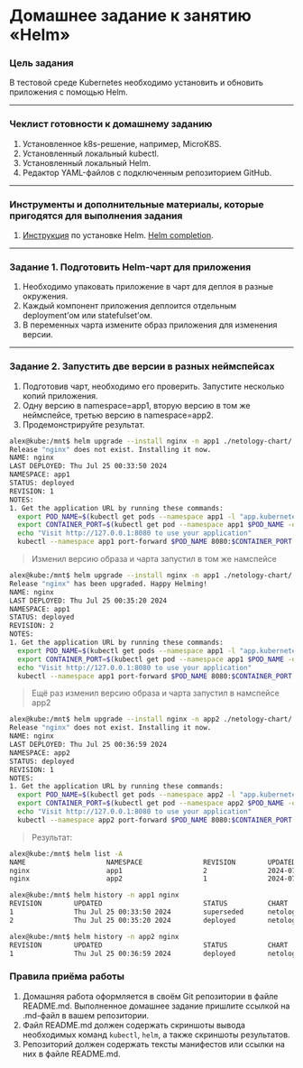 # Домашнее задание к занятию «Helm»

### Цель задания

В тестовой среде Kubernetes необходимо установить и обновить приложения с помощью Helm.

------

### Чеклист готовности к домашнему заданию

1. Установленное k8s-решение, например, MicroK8S.
2. Установленный локальный kubectl.
3. Установленный локальный Helm.
4. Редактор YAML-файлов с подключенным репозиторием GitHub.

------

### Инструменты и дополнительные материалы, которые пригодятся для выполнения задания

1. [Инструкция](https://helm.sh/docs/intro/install/) по установке Helm. [Helm completion](https://helm.sh/docs/helm/helm_completion/).

------

### Задание 1. Подготовить Helm-чарт для приложения

1. Необходимо упаковать приложение в чарт для деплоя в разные окружения. 
2. Каждый компонент приложения деплоится отдельным deployment’ом или statefulset’ом.
3. В переменных чарта измените образ приложения для изменения версии.

------
### Задание 2. Запустить две версии в разных неймспейсах

1. Подготовив чарт, необходимо его проверить. Запуститe несколько копий приложения.
2. Одну версию в namespace=app1, вторую версию в том же неймспейсе, третью версию в namespace=app2.
3. Продемонстрируйте результат.

```bash
alex@kube:/mnt$ helm upgrade --install nginx -n app1 ./netology-chart/ --create-namespace
Release "nginx" does not exist. Installing it now.
NAME: nginx
LAST DEPLOYED: Thu Jul 25 00:33:50 2024
NAMESPACE: app1
STATUS: deployed
REVISION: 1
NOTES:
1. Get the application URL by running these commands:
  export POD_NAME=$(kubectl get pods --namespace app1 -l "app.kubernetes.io/name=netology-chart,app.kubernetes.io/instance=nginx" -o jsonpath="{.items[0].metadata.name}")
  export CONTAINER_PORT=$(kubectl get pod --namespace app1 $POD_NAME -o jsonpath="{.spec.containers[0].ports[0].containerPort}")
  echo "Visit http://127.0.0.1:8080 to use your application"
  kubectl --namespace app1 port-forward $POD_NAME 8080:$CONTAINER_PORT
```
> Изменил версию образа и чарта запустил в том же намспейсе

```bash
alex@kube:/mnt$ helm upgrade --install nginx -n app1 ./netology-chart/ --create-namespace
Release "nginx" has been upgraded. Happy Helming!
NAME: nginx
LAST DEPLOYED: Thu Jul 25 00:35:20 2024
NAMESPACE: app1
STATUS: deployed
REVISION: 2
NOTES:
1. Get the application URL by running these commands:
  export POD_NAME=$(kubectl get pods --namespace app1 -l "app.kubernetes.io/name=netology-chart,app.kubernetes.io/instance=nginx" -o jsonpath="{.items[0].metadata.name}")
  export CONTAINER_PORT=$(kubectl get pod --namespace app1 $POD_NAME -o jsonpath="{.spec.containers[0].ports[0].containerPort}")
  echo "Visit http://127.0.0.1:8080 to use your application"
  kubectl --namespace app1 port-forward $POD_NAME 8080:$CONTAINER_PORT
```
> Ещё раз изменил версию образа и чарта запустил в намспейсе app2

```bash
alex@kube:/mnt$ helm upgrade --install nginx -n app2 ./netology-chart/ --create-namespace
Release "nginx" does not exist. Installing it now.
NAME: nginx
LAST DEPLOYED: Thu Jul 25 00:36:59 2024
NAMESPACE: app2
STATUS: deployed
REVISION: 1
NOTES:
1. Get the application URL by running these commands:
  export POD_NAME=$(kubectl get pods --namespace app2 -l "app.kubernetes.io/name=netology-chart,app.kubernetes.io/instance=nginx" -o jsonpath="{.items[0].metadata.name}")
  export CONTAINER_PORT=$(kubectl get pod --namespace app2 $POD_NAME -o jsonpath="{.spec.containers[0].ports[0].containerPort}")
  echo "Visit http://127.0.0.1:8080 to use your application"
  kubectl --namespace app2 port-forward $POD_NAME 8080:$CONTAINER_PORT
```
> Результат:
```bash
alex@kube:/mnt$ helm list -A
NAME                    NAMESPACE               REVISION        UPDATED                                 STATUS          CHART                           APP VERSION
nginx                   app1                    2               2024-07-25 00:35:20.76833123 +0300 MSK  deployed        netology-chart-0.1.2            1.26.0
nginx                   app2                    1               2024-07-25 00:36:59.361625613 +0300 MSK deployed        netology-chart-0.1.3            1.27.0

alex@kube:/mnt$ helm history -n app1 nginx
REVISION        UPDATED                         STATUS          CHART                   APP VERSION     DESCRIPTION     
1               Thu Jul 25 00:33:50 2024        superseded      netology-chart-0.1.1    1.25.0          Install complete
2               Thu Jul 25 00:35:20 2024        deployed        netology-chart-0.1.2    1.26.0          Upgrade complete

alex@kube:/mnt$ helm history -n app2 nginx
REVISION        UPDATED                         STATUS          CHART                   APP VERSION     DESCRIPTION     
1               Thu Jul 25 00:36:59 2024        deployed        netology-chart-0.1.3    1.27.0          Install complete
```

### Правила приёма работы

1. Домашняя работа оформляется в своём Git репозитории в файле README.md. Выполненное домашнее задание пришлите ссылкой на .md-файл в вашем репозитории.
2. Файл README.md должен содержать скриншоты вывода необходимых команд `kubectl`, `helm`, а также скриншоты результатов.
3. Репозиторий должен содержать тексты манифестов или ссылки на них в файле README.md.

